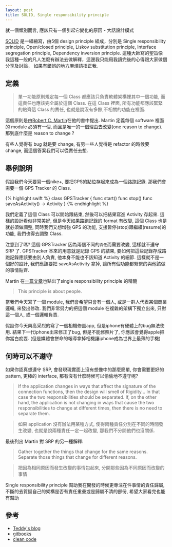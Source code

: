 ```yaml
---
layout: post
title: SOLID, Single responsibility principle
---
```


<div class="message">
  就一個類別而言, 應該只有一個引起它變化的原因 - 大話設計模式
</div>

[SOLID](http://en.wikipedia.org/wiki/SOLID_%28object-oriented_design%29)
是一組縮寫，由5個 design principle 組成，分別是 Single responsibility principle, Open/closed principle, 
Liskov substitution principle, Interface segregation principle, Dependency inversion principle.
這種大師寫的聖旨像我這種一般的凡人怎麼有辦法去做解釋，這邊我只能用我讀完後的心得跟大家做個分享及討論，
如果有錯誤的地方麻煩請指正我.

## 定義

> 單一功能原則規定每一個 Class 都應該只負責軟體架構裡其中一個功能, 而這責任也應該完全屬於這個 Class. 
在這 Class 裡面, 所有功能都應該緊緊的貼齊這 Class 的責任, 也就是說沒有多餘,不相關的功能在裡面.

這個原則是由[Robert C. Martin](http://en.wikipedia.org/wiki/Robert_Cecil_Martin)在他的書中提出. 
Martin 定義每個 software 裡面的 module 必須有一個, 而且是唯一的一個理由去改變(one reason to change). 
那到底什麼是 reason to change ?

有些人覺得有 bug 就是要 change, 有另一些人覺得是 refactor 的時候要 change, 而這個答案我們可以從責任去想.

## 舉例說明

假設我們今天要寫一個nike+, 要把GPS的點位存起來成為一個路跑記錄. 那我們會需要一個 GPS Tracker 的 Class.

{% highlight swift %}
class GPSTracker {
    func start()
    func stop()
    func saveAsActivity() -> Activity
} 
{% endhighlight %}

我們定義了這個 Class 可以開始跟結束, 然後可以把結果寫進 Activity 存起來. 
這樣的設計看似非常美好, 但是今天如果路跑記錄的 format 有改變, 這個 Class 也是就必須做調整,
同時我們又想增強 GPS 的功能, 支援暫停(stop)跟繼續(resume)的功能, 我們也得去調整 Class.

注意到了嗎? 這個 GPSTracker 因為兩個不同的`責任`而需要改變, 這樣就不遵守 SRP 了.
GPSTracker 本來的用意就是記錄 GPS 的結果, 要如何把這些記錄存成路跑記錄應該要由別人負責, 
他本身不能也不該知道 Activity 的細節. 這樣就不是一個好的設計, 我們應該要把 saveAsActivity 拿掉, 
讓所有個功能都緊緊的與他該做的事情貼齊.

Martin 在[一篇文章](http://blog.8thlight.com/uncle-bob/2014/05/08/SingleReponsibilityPrinciple.html)也點出了single responsibility principle 的精髓

> This principle is about people.

當我們今天寫了一個 module, 我們會希望只會有一個人, 或是一群人代表某個商業邏輯, 來發出修改.
我們非常努力的把這個 module 在複雜的架構下獨立出來, 只對這一個人, 或一個邏輯負責.

假設你今天興高采烈的寫了一個相機修圖app, 但是iphone有硬體上的bug無法使用. 
結果下一代iphone出來修正了bug, 但是不能修照片了, 你應該會覺得apple把你當白痴耍.
(但是媒體會拼命的報導拿掉相機讓iphone成為世界上最薄的手機)

## 何時可以不遵守

如果你認真想遵守 SRP, 會發現現實面上沒有想像中的那麼簡單, 你會需要更好的 pattern, 更棒的 interface,
那有沒有什麼時候可以偷偷地不遵守呢?

> If the application changes in ways that affect the signature of the connection functions, then the design will smell of Rigidity... In that case the two responsibilities should be separated. If, on the other hand, the application is not changing in ways that cause the two responsibilities to change at different times, then there is no need to separate them.

> 如果 application 沒有辦法用某種方式, 使得兩種責任分別在不同的時間發生改變, 也就是說兩種責任一定一起改變, 那我們不分開他們也沒關係.

最後列出 Martin 對 SRP 的另一種解釋:

> Gather together the things that change for the same reasons. Separate those things that change for different reasons.

> 把因為相同原因而發生改變的事情包起來, 分開那些因為不同原因而改變的事情

Single responsibility principle 幫助我在開發的時候更專注在件事情的責任歸屬, 不斷的去質疑自己的架構是否有責任重疊或是歸屬不清的部份, 希望大家看完也能有幫助

## 參考

* [Teddy's blog](http://teddy-chen-tw.blogspot.tw/2011/12/3.html)
* [gitbooks](http://nlhsueh.gitbooks.io/oose/content/manuscript/ch4OOPrinciple.html)
* [clean code](http://www.books.com.tw/products/0010579897)

